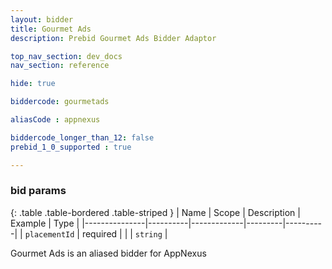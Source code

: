 ```yaml
---
layout: bidder
title: Gourmet Ads
description: Prebid Gourmet Ads Bidder Adaptor

top_nav_section: dev_docs
nav_section: reference

hide: true

biddercode: gourmetads

aliasCode : appnexus

biddercode_longer_than_12: false
prebid_1_0_supported : true

---
```


### bid params

{: .table .table-bordered .table-striped }
| Name          | Scope    | Description | Example | Type     |
|---------------|----------|-------------|---------|----------|
| `placementId` | required |             |         | `string` |

Gourmet Ads is an aliased bidder for AppNexus
